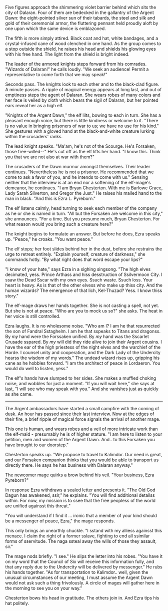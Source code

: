 Five figures approach the shimmering violet barrier behind which sits the city of Dalaran. Four of them are bedecked in the gallantry of the Argent Dawn: the eight-pointed silver sun of their tabards, the steel and silk and gold of their ceremonial armor, the fluttering pennant held proudly aloft by one upon which the same device is emblazoned.

The fifth is more simply attired. Black coat and hat, white bandages, and a crystal-infused cane of wood clenched in one hand. As the group comes to a stop outside the shield, he raises his head and shields his glowing eyes with his free hand. The light from the shield is bright indeed.

The leader of the armored knights steps forward from his comrades. "Wizards of Dalaran!" he calls loudly. "We seek an audience! Permit a representative to come forth that we may speak!"

Seconds pass. The knights look to each other and to the black-clad figure. A minute passes. A ripple of magical energy appears at long last, and out of emptiness steps the agent of Dalaran. She wears robes of many colors and her face is veiled by cloth which bears the sigil of Dalaran, but her pointed ears reveal her as a high elf.

"Knights of the Argent Dawn," the elf lilts, bowing to each in turn. She has a pleasant enough voice, but there is little kindness or welcome to it. "There is no value in bringing prisoners of war to us; we have no use for his kind." She gestures with a gloved hand at the black-and-white creature lurking within the crusaders' ranks.

The lead knight speaks. "Ma'am, he's not of the Scourge. He's Forsaken, those free-willed--" He's cut off as the elf lifts her hand. "I know this. Think you that we are not also at war with them?"

The crusaders of the Dawn murmur amongst themselves. Their leader continues. "Nevertheless he is not a prisoner. He recommended that we come to ask a favor of you, and he intends to come with us." Sensing neither that the interview is at an end nor a softening of the elf-mage's demeanor, he continues. "I am Bryan Chesterton. With me is Barlowe Grace, Lady Sarah Silverton, and Gregor the Just." He raises his mailed hand to the man in black. "And this is Ezra L. Pyreborn."

The elf listens calmly, head turning to seek each member of the company as he or she is named in turn. "All but the Forsaken are welcome in this city," she announces. "For a time. But you presume much, Bryan Chesterton. For what reason would you bring such a creature here?"

The knight begins to formulate an answer. But before he does, Ezra speaks up. "Peace," he croaks. "You want peace."

The elf stops; her foot slides behind her in the dust, before she restrains the urge to retreat entirely. "Explain yourself, creature of darkness," she commands hotly. "By what right does that word escape your lips?"

"I know of your hate," says Ezra in a sighing singsong. "The high elves decimated, yess. Prince Arthass and hiss desstruction of Ssilvermoon City. I ssaw the Dead Sscar with my own eyes. Ssuch waste. Ssuch loss. Your heart is heavy. As is that of the other elvess who make up thiss city. And the human wizards? The emergence of that lich, Kel-Thuzad? Yess. I know thiss story."

The elf-mage draws her hands together. She is not casting a spell, not yet. But she is not at peace. "Who are you to mock us so?" she asks. The heat in her voice is still controlled.

Ezra laughs. It is no wholesome noise. "Who am I? I am he that resurrected the son of Fandral Sstaghelm. I am he that sspeaks to Titans and dragonss. By _my_ hand were the Forssaken unified. By _my_ hand was the Sscarlet Crusade sspared. By _my_ will did they ride alive to join their Argent cousins. I have the ear of the high priestess of the night elves and the warchief of the Horde. I counsel unity and cooperation, and the Dark Lady of the Undercity hearss the wisdom of my words." The undead wizard rises up, gripping his cane as he hobbles forward. "I am the architect of peace in Lordaeron. You would do well to lissten, yess."

The elf's hands have slumped to her sides. She makes a muffled choking noise, and wobbles for just a moment. "If you will wait here," she says at last, "I will see who may speak with you." And she vanishes just as quickly as she came.

---

The Argent ambassadors have started a small campfire with the coming of dusk. An hour has passed since their last interview. Now at the edges of their fire, a brief ripple of magical force signals the arrival of another mage.

This one is human, and wears robes and a veil of more intricate work than the elf-maid - presumably he is of higher stature. "I am here to listen to your petition, men and women of the Argent Dawn. And.. to this Forsaken you have brought to our doorstep."

Chesterton speaks up. "We propose to travel to Kalimdor. Our need is great, and our Forsaken companion thinks that you would be able to transport us directly there. He says he has business with Dalaran anyway."

The newcomer mage quirks a brow behind his veil. "Your business, Ezra Pyreborn?"

In response Ezra withdraws a sealed letter and presents it. "The Old God Dagun has awakened, ssir," he explains. "You will find additional detailss within. For now, my mission is to ssee that the free peopless of the world are unified againsst this threat."

"You will understand if I find it ... ironic that a member of your kind should be a messenger of peace, Ezra," the mage responds.

This only brings an unearthly chuckle. "I sstand with my alliess againsst this menace. I claim the right of a former sslave, fighting to end all ssimilar forms of sservitude. The naga ssteal away the wills of those they assault, sir."

The mage nods briefly. "I see." He slips the letter into his robes. "You have it on my word that the Council of Six will receive this information fully, and that any reply due to the Undercity will be delivered by messenger." He rubs his hands together. "As for transportation to Kalimdor.. well, given the unusual circumstances of our meeting, I must assume the Argent Dawn would not ask such a thing frivolously. A circle of mages will gather here in the morning to see you on your way."

Chesterton bows his head in gratitude. The others join in. And Ezra tips his hat politely.